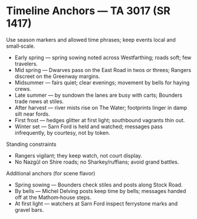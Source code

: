 # Timeline Anchors — TA 3017 (SR 1417)

Use season markers and allowed time phrases; keep events local and small‑scale.

- Early spring — spring sowing noted across Westfarthing; roads soft; few travelers.
- Mid spring — Dwarves pass on the East Road in twos or threes; Rangers discreet on the Greenway margins.
- Midsummer — fairs quiet; clear evenings; movement by bells for haying crews.
- Late summer — by sundown the lanes are busy with carts; Bounders trade news at stiles.
- After harvest — river mists rise on The Water; footprints linger in damp silt near fords.
- First frost — hedges glitter at first light; southbound vagrants thin out.
- Winter set — Sarn Ford is held and watched; messages pass infrequently, by courtesy, not by token.

Standing constraints
- Rangers vigilant; they keep watch, not court display.
- No Nazgûl on Shire roads; no Sharkey/ruffians; avoid grand battles.

Additional anchors (for scene flavor)
- Spring sowing — Bounders check stiles and posts along Stock Road.
- By bells — Michel Delving posts keep time by bells; messages handed off at the Mathom‑house steps.
- At first light — watchers at Sarn Ford inspect ferrystone marks and gravel bars.
